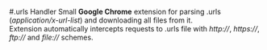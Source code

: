 #.urls Handler
Small **Google Chrome** extension for parsing .urls (*application/x-url-list*) and downloading all files from it.  
Extension automatically intercepts requests to .urls file with *http://*, *https://*, *ftp://* and *file://* schemes.